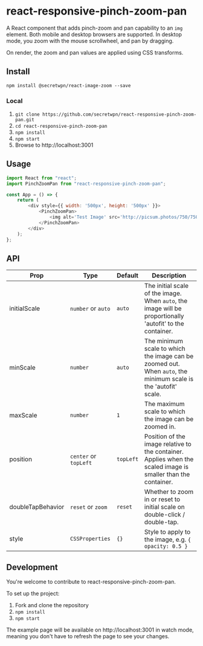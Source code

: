 # react-responsive-pinch-zoom-pan

A React component that adds pinch-zoom and pan capability to an `img` element. Both mobile and desktop browsers are supported. In desktop mode, you zoom with the mouse scrollwheel, and pan by dragging.

On render, the zoom and pan values are applied using CSS transforms.

## Install

`npm install @secretwpn/react-image-zoom --save`


### Local

1. `git clone https://github.com/secretwpn/react-responsive-pinch-zoom-pan.git`
2. `cd react-responsive-pinch-zoom-pan`
3. `npm install`
4. `npm start`
5. Browse to http://localhost:3001

## Usage

```javascript
import React from "react";
import PinchZoomPan from "react-responsive-pinch-zoom-pan";

const App = () => {
    return (
        <div style={{ width: '500px', height: '500px' }}>
            <PinchZoomPan>
                <img alt='Test Image' src='http://picsum.photos/750/750' />
            </PinchZoomPan>
        </div>
    );
};
```

## API

Prop		| Type		| Default	| Description
------------|-----------|-----------|--------------------------------------------------------------------------------------------------------------------
initialScale| `number` or `auto`	| `auto` | The initial scale of the image.  When `auto`, the image will be proportionally 'autofit' to the container.
minScale	| `number`	| `auto` | The minimum scale to which the image can be zoomed out. When `auto`, the minimum scale is the 'autofit' scale.
maxScale	| `number`	| `1`	| The maximum scale to which the image can be zoomed in.
position    | `center` or `topLeft` | `topLeft` | Position of the image relative to the container. Applies when the scaled image is smaller than the container.
doubleTapBehavior	| `reset` or `zoom` | `reset`	| Whether to zoom in or reset to initial scale on double-click / double-tap.
style | `CSSProperties` | `{}`	| Style to apply to the image, e.g. `{ opacity: 0.5 }`

## Development

You're welcome to contribute to react-responsive-pinch-zoom-pan.

To set up the project:

1.  Fork and clone the repository
2.  `npm install`
3.  `npm start`

The example page will be available on http://localhost:3001 in watch mode, meaning you don't have to refresh the page to see your changes.

